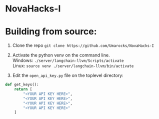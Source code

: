 # NovaHacks-I

# Building from source:

1. Clone the repo `git clone https://github.com/Umarocks/NovaHacks-I`

2. Activate the python venv on the command line. </br>
    Windows: `./server/langchain-llvm/Scripts/activate` </br>
    Linux: `source venv ./server/langchain-llvm/bin/activate`

3. Edit the `open_api_key.py` file on the toplevel directory:

```python
def get_keys():
    return [
        "<YOUR API KEY HERE>",
        "<YOUR API KEY HERE>",
        "<YOUR API KEY HERE>",
        "<YOUR API KEY HERE>"
    ]
```